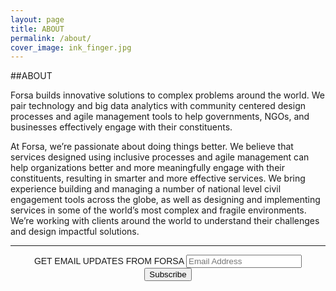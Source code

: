 ```yaml
---
layout: page
title: ABOUT
permalink: /about/
cover_image: ink_finger.jpg
---
```



##ABOUT

Forsa builds innovative solutions to complex problems around the world.  We pair technology and big data analytics with community centered design processes and agile management tools to help governments, NGOs, and businesses effectively engage with their constituents.

At Forsa, we’re passionate about doing things better.  We believe that services designed using inclusive processes and agile management can help organizations better and more meaningfully engage with their constituents, resulting in smarter and more effective services. We bring experience building and managing a number of national level civil engagement tools across the globe, as well as 
designing and implementing services in some of the world’s most complex and fragile environments. We’re working with clients around the world to understand their challenges and design impactful solutions.

---

<link href="//cdn-images.mailchimp.com/embedcode/slim-081711.css" rel="stylesheet" type="text/css">
<style type="text/css">
    #mc_embed_signup{clear:center; font:14px Raleway,Arial,sans-serif; max-width: 100%; text-align: center;}
    /* Add your own MailChimp form style overrides in your site stylesheet or in this style block.
       We recommend moving this block and the preceding CSS link to the HEAD of your HTML file. */
</style>

<center>
<div id="mc_embed_signup" align="center">
<form action="//forsa.us9.list-manage.com/subscribe/post?u=a0de69a4d4f16d145bcda9660&amp;id=6763623591" method="post" id="mc-embedded-subscribe-form" name="mc-embedded-subscribe-form" class="validate" target="_blank" novalidate>
    <div id="mc_embed_signup_scroll" align="center">
    <label for="mce-EMAIL">GET EMAIL UPDATES FROM FORSA</label>
    <input type="email" value="" name="EMAIL" class="email" id="mce-EMAIL" placeholder="Email Address"  required>
    <!-- real people should not fill this in and expect good things - do not remove this or risk form bot signups-->
    <div style="position: absolute; left: -5000px;" align="center"><input type="text" name="b_a0de69a4d4f16d145bcda9660_6763623591" tabindex="-1" value=""></div>
    <div class="clear" align="center"><input type="submit" value="Subscribe" name="subscribe" id="mc-embedded-subscribe" class="button"></div>
    </div>
</form>
</div>
</center>
<!--End mc_embed_signup-->